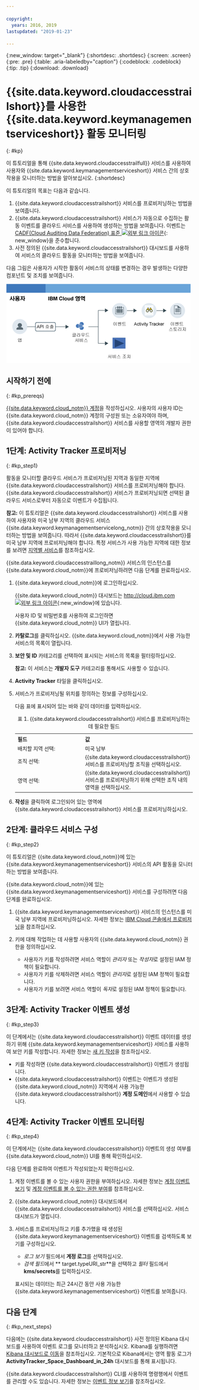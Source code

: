 ```yaml
---

copyright:
  years: 2016, 2019
lastupdated: "2019-01-23"

---
```


{:new_window: target="_blank"}
{:shortdesc: .shortdesc}
{:screen: .screen}
{:pre: .pre}
{:table: .aria-labeledby="caption"}
{:codeblock: .codeblock}
{:tip: .tip}
{:download: .download}


# {{site.data.keyword.cloudaccesstrailshort}}를 사용한 {{site.data.keyword.keymanagementserviceshort}} 활동 모니터링
{: #kp}

이 튜토리얼을 통해 {{site.data.keyword.cloudaccesstrailfull}} 서비스를 사용하여 사용자와 {{site.data.keyword.keymanagementserviceshort}} 서비스 간의 상호작용을 모니터하는 방법을 알아보십시오.
{:shortdesc}

이 튜토리얼의 목표는 다음과 같습니다.

1. {{site.data.keyword.cloudaccesstrailshort}} 서비스를 프로비저닝하는 방법을 보여줍니다.
2. {{site.data.keyword.cloudaccesstrailshort}} 서비스가 자동으로 수집하는 활동 이벤트를 클라우드 서비스를 사용하여 생성하는 방법을 보여줍니다. 이벤트는 [CADF(Cloud Auditing Data Federation) 표준 ![외부 링크 아이콘](../../icons/launch-glyph.svg "외부 링크 아이콘")](https://www.dmtf.org/sites/default/files/standards/documents/DSP0262_1.0.0.pdf){: new_window}을 준수합니다.
3. 사전 정의된 {{site.data.keyword.cloudaccesstrailshort}} 대시보드를 사용하여 서비스의 클라우드 활동을 모니터하는 방법을 보여줍니다.

다음 그림은 사용자가 시작한 활동이 서비스의 상태를 변경하는 경우 발생하는 다양한 컴포넌트 및 조치를 보여줍니다.

![사용자가 시작한 활동이 서비스의 상태를 변경하는 경우 발생하는 컴포넌트 및 조치](../images/AT_f1.png "사용자가 시작한 활동이 서비스의 상태를 변경하는 경우 발생하는 컴포넌트 및 조치")



## 시작하기 전에
{: #kp_prereqs}

[{{site.data.keyword.cloud_notm}} 계정](https://cloud.ibm.com/registration/)을 작성하십시오. 사용자의 사용자 ID는 {{site.data.keyword.cloud_notm}} 계정의 구성원 또는 소유자여야 하며, {{site.data.keyword.cloudaccesstrailshort}} 서비스를 사용할 영역의 개발자 권한이 있어야 합니다.


## 1단계: Activity Tracker 프로비저닝
{: #kp_step1}

활동을 모니터할 클라우드 서비스가 프로비저닝된 지역과 동일한 지역에 {{site.data.keyword.cloudaccesstrailshort}} 서비스를 프로비저닝해야 합니다. {{site.data.keyword.cloudaccesstrailshort}} 서비스가 프로비저닝되면 선택된 클라우드 서비스로부터 자동으로 이벤트가 수집됩니다. 

**참고:** 이 튜토리얼은 {{site.data.keyword.cloudaccesstrailshort}} 서비스를 사용하여 사용자와 미국 남부 지역의 클라우드 서비스 {{site.data.keyword.keymanagementservicelong_notm}} 간의 상호작용을 모니터하는 방법을 보여줍니다. 따라서 {{site.data.keyword.cloudaccesstrailshort}}를 미국 남부 지역에 프로비저닝해야 합니다. 특정 서비스가 사용 가능한 지역에 대한 정보를 보려면 [지역별 서비스](/docs/resources/services_region.html#services_region)를 참조하십시오.

{{site.data.keyword.cloudaccesstraillong_notm}} 서비스의 인스턴스를 {{site.data.keyword.cloud_notm}}에 프로비저닝하려면 다음 단계를 완료하십시오.

1. {{site.data.keyword.cloud_notm}}에 로그인하십시오.

    {{site.data.keyword.cloud_notm}} 대시보드는 [http://cloud.ibm.com ![외부 링크 아이콘](../../../icons/launch-glyph.svg "외부 링크 아이콘")](http://cloud.ibm.com){:new_window}에 있습니다.
    
	사용자 ID 및 비밀번호를 사용하여 로그인하면 {{site.data.keyword.cloud_notm}} UI가 열립니다.

2. **카탈로그**를 클릭하십시오. {{site.data.keyword.cloud_notm}}에서 사용 가능한 서비스의 목록이 열립니다.

3. **보안 및 ID** 카테고리를 선택하여 표시되는 서비스의 목록을 필터링하십시오.

    **참고:** 이 서비스는 **개발자 도구** 카테고리를 통해서도 사용할 수 있습니다.

4. **Activity Tracker** 타일을 클릭하십시오. 

5. 서비스가 프로비저닝될 위치를 정의하는 정보를 구성하십시오. 

    다음 표에 표시되어 있는 바와 같이 데이터를 입력하십시오. 

    <table>
	  <caption>표 1. {{site.data.keyword.cloudaccesstrailshort}} 서비스를 프로비저닝하는 데 필요한 필드</caption>
	  <tr>
	    <th width="50%">필드</th>
		<th width="50%">값</th>
	  </tr>
	  <tr>
	    <td>배치할 지역 선택:</td>
		<td>미국 남부</td>
	  </tr>
	  <tr>
	    <td>조직 선택:</td>
		<td>{{site.data.keyword.cloudaccesstrailshort}} 서비스를 프로비저닝할 조직을 선택하십시오.</td>
	  </tr>
	  <tr>
	    <td>영역 선택:</td>
		<td>{{site.data.keyword.cloudaccesstrailshort}} 서비스를 프로비저닝하기 위해 선택한 조직 내의 영역을 선택하십시오.</td>
	  </tr>
	</table>

6. **작성**을 클릭하여 로그인되어 있는 영역에 {{site.data.keyword.cloudaccesstrailshort}} 서비스를 프로비저닝하십시오.
   

## 2단계: 클라우드 서비스 구성  
{: #kp_step2}

이 튜토리얼은 {{site.data.keyword.cloud_notm}}에 있는 {{site.data.keyword.keymanagementserviceshort}} 서비스의 API 활동을 모니터하는 방법을 보여줍니다.

{{site.data.keyword.cloud_notm}}에 있는 {{site.data.keyword.keymanagementserviceshort}} 서비스를 구성하려면 다음 단계를 완료하십시오.

1. {{site.data.keyword.keymanagementserviceshort}} 서비스의 인스턴스를 미국 남부 지역에 프로비저닝하십시오. 자세한 정보는 [IBM Cloud 콘솔에서 프로비저닝](/docs/services/key-protect/provision.html#provision)을 참조하십시오.

2. 키에 대해 작업하는 데 사용할 사용자의 {{site.data.keyword.cloud_notm}} 권한을 정의하십시오. 

    * 사용자가 키를 작성하려면 서비스 역할이 *관리자* 또는 *작성자*로 설정된 IAM 정책이 필요합니다.
	* 사용자가 키를 삭제하려면 서비스 역할이 *관리자*로 설정된 IAM 정책이 필요합니다.
	* 사용자가 키를 보려면 서비스 역할이 *독자*로 설정된 IAM 정책이 필요합니다. 


## 3단계: Activity Tracker 이벤트 생성
{: #kp_step3}

이 단계에서는 {{site.data.keyword.cloudaccesstrailshort}} 이벤트 데이터를 생성하기 위해 {{site.data.keyword.keymanagementserviceshort}} 서비스를 사용하여 보안 키를 작성합니다. 자세한 정보는 [새 키 작성](/docs/services/key-protect/create-standard-keys.html#create-standard-keys)을 참조하십시오.

* 키를 작성하면 {{site.data.keyword.cloudaccesstrailshort}} 이벤트가 생성됩니다.
* {{site.data.keyword.cloudaccesstrailshort}} 이벤트는 이벤트가 생성된 {{site.data.keyword.cloud_notm}} 지역에서 사용 가능한 {{site.data.keyword.cloudaccesstrailshort}} **계정 도메인**에서 사용할 수 있습니다. 

## 4단계: Activity Tracker 이벤트 모니터링
{: #kp_step4}

이 단계에서는 {{site.data.keyword.cloudaccesstrailshort}} 이벤트의 생성 여부를 {{site.data.keyword.cloud_notm}} UI를 통해 확인하십시오.

다음 단계를 완료하여 이벤트가 작성되었는지 확인하십시오.

1. 계정 이벤트를 볼 수 있는 사용자 권한을 부여하십시오. 자세한 정보는 [계정 이벤트 보기](/docs/services/cloud-activity-tracker/how-to/manage-events-ui/viewing_events.html#view_acc_events_account_events) 및 [계정 이벤트를 볼 수 있는 권한 부여](/docs/services/cloud-activity-tracker/how-to/grant_permissions.html#grant_acc_events)를 참조하십시오.

2. {{site.data.keyword.cloud_notm}} 대시보드에서 {{site.data.keyword.cloudaccesstrailshort}} 서비스를 선택하십시오. 서비스 대시보드가 열립니다.

3. 서비스를 프로비저닝하고 키를 추가했을 때 생성된 {{site.data.keyword.keymanagementserviceshort}} 이벤트를 검색하도록 보기를 구성하십시오.

    * *로그 보기* 필드에서 **계정 로그**를 선택하십시오.
    * *검색 필드*에서 ** target.typeURI_str**을 선택하고 *필터* 필드에서 **kms/secrets**를 입력하십시오.
	
    표시되는 데이터는 최근 24시간 동안 사용 가능한 {{site.data.keyword.keymanagementserviceshort}} 이벤트를 보여줍니다. 
	


## 다음 단계
{: #kp_next_steps}

다음에는 {{site.data.keyword.cloudaccesstrailshort}} 사전 정의된 Kibana 대시보드를 사용하여 이벤트 로그를 모니터하고 분석하십시오. Kibana를 실행하려면 [Kibana 대시보드로 이동](/docs/services/cloud-activity-tracker/how-to/manage-events-ui/launch_kibana.html#launch_kibana)을 참조하십시오. 기본적으로 Kibana에서는 영역 활동 로그가 **ActivityTracker_Space_Dashboard_in_24h** 대시보드를 통해 표시됩니다.

{{site.data.keyword.cloudaccesstrailshort}} CLI를 사용하여 명령행에서 이벤트를 관리할 수도 있습니다. 자세한 정보는 [이벤트 정보 보기](/docs/services/cloud-activity-tracker/how-to/viewing_event_information.html#viewing_event_status)를 참조하십시오.



